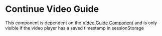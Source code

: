 # Continue Video Guide

This component is dependent on the [Video Guide Component](/components/detail/video-guide) and is only visible if the video player has a saved timestamp in sessionStorage
